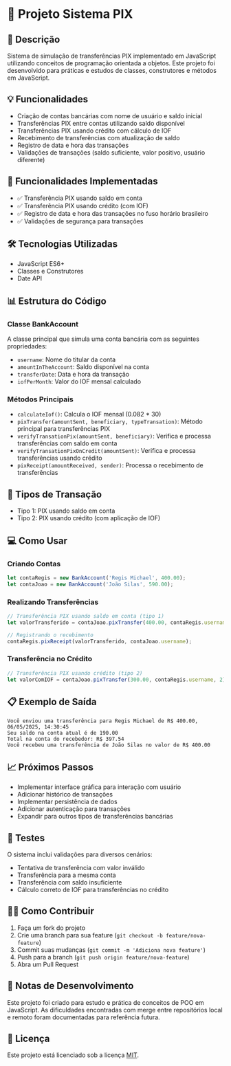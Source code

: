 # 🏦 Projeto Sistema PIX

## 📝 Descrição
Sistema de simulação de transferências PIX implementado em JavaScript utilizando conceitos de programação orientada a objetos. Este projeto foi desenvolvido para práticas e estudos de classes, construtores e métodos em JavaScript.

## 💡 Funcionalidades
- Criação de contas bancárias com nome de usuário e saldo inicial
- Transferências PIX entre contas utilizando saldo disponível
- Transferências PIX usando crédito com cálculo de IOF
- Recebimento de transferências com atualização de saldo
- Registro de data e hora das transações
- Validações de transações (saldo suficiente, valor positivo, usuário diferente)

## 🚀 Funcionalidades Implementadas
- ✅ Transferência PIX usando saldo em conta
- ✅ Transferência PIX usando crédito (com IOF)
- ✅ Registro de data e hora das transações no fuso horário brasileiro
- ✅ Validações de segurança para transações

## 🛠️ Tecnologias Utilizadas
- JavaScript ES6+
- Classes e Construtores
- Date API

## 📊 Estrutura do Código

### Classe BankAccount
A classe principal que simula uma conta bancária com as seguintes propriedades:
- `username`: Nome do titular da conta
- `amountInTheAccount`: Saldo disponível na conta
- `transferDate`: Data e hora da transação
- `iofPerMonth`: Valor do IOF mensal calculado

### Métodos Principais
- `calculateIof()`: Calcula o IOF mensal (0.082 * 30)
- `pixTransfer(amountSent, beneficiary, typeTransation)`: Método principal para transferências PIX
- `verifyTransationPix(amountSent, beneficiary)`: Verifica e processa transferências com saldo em conta
- `verifyTransationPixOnCredit(amountSent)`: Verifica e processa transferências usando crédito
- `pixReceipt(amountReceived, sender)`: Processa o recebimento de transferências

## 🔄 Tipos de Transação
- Tipo 1: PIX usando saldo em conta
- Tipo 2: PIX usando crédito (com aplicação de IOF)

## 💻 Como Usar

### Criando Contas
```javascript
let contaRegis = new BankAccount('Regis Michael', 400.00);
let contaJoao = new BankAccount('João Silas', 590.00);
```

### Realizando Transferências
```javascript
// Transferência PIX usando saldo em conta (tipo 1)
let valorTransferido = contaJoao.pixTransfer(400.00, contaRegis.username, 1);

// Registrando o recebimento
contaRegis.pixReceipt(valorTransferido, contaJoao.username);
```

### Transferência no Crédito
```javascript
// Transferência PIX usando crédito (tipo 2)
let valorComIOF = contaJoao.pixTransfer(300.00, contaRegis.username, 2);
```

## 📋 Exemplo de Saída
```
Você enviou uma transferência para Regis Michael de R$ 400.00, 06/05/2025, 14:30:45
Seu saldo na conta atual é de 190.00
Total na conta do recebedor: R$ 397.54
Você recebeu uma transferência de João Silas no valor de R$ 400.00
```

## 📈 Próximos Passos
- Implementar interface gráfica para interação com usuário
- Adicionar histórico de transações
- Implementar persistência de dados
- Adicionar autenticação para transações
- Expandir para outros tipos de transferências bancárias

## 🧪 Testes
O sistema inclui validações para diversos cenários:
- Tentativa de transferência com valor inválido
- Transferência para a mesma conta
- Transferência com saldo insuficiente
- Cálculo correto de IOF para transferências no crédito

## 👨‍💻 Como Contribuir
1. Faça um fork do projeto
2. Crie uma branch para sua feature (`git checkout -b feature/nova-feature`)
3. Commit suas mudanças (`git commit -m 'Adiciona nova feature'`)
4. Push para a branch (`git push origin feature/nova-feature`)
5. Abra um Pull Request

## 📝 Notas de Desenvolvimento
Este projeto foi criado para estudo e prática de conceitos de POO em JavaScript.
As dificuldades encontradas com merge entre repositórios local e remoto foram documentadas para referência futura.

## 📜 Licença
Este projeto está licenciado sob a licença [MIT](LICENSE).
